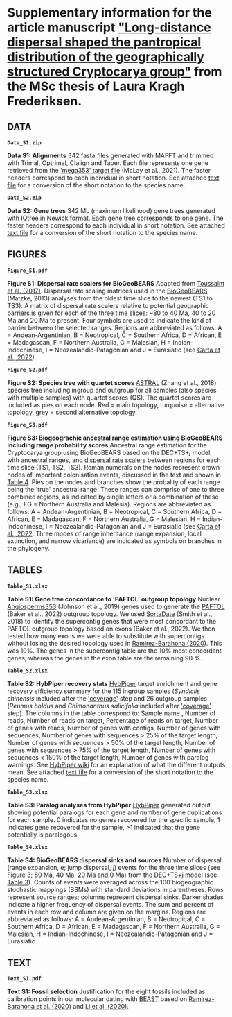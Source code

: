 # Supplementary information for the article manuscript ["Long-distance dispersal shaped the pantropical distribution of the geographically structured Cryptocarya group"]() from the MSc thesis of Laura Kragh Frederiksen.

## **DATA**

**``Data_S1.zip``**

**Data S1: Alignments**
342 fasta files generated with MAFFT and trimmed with Trimal, Optrimal, CIalign and Taper. Each file represents one gene retrieved from the ['mega353' target file](https://github.com/chrisjackson-pellicle/NewTargets) (McLay et al., 2021). The faster headers correspond to each individual in short notation. See attached [text file](Supplementary_information/key_names.xlsx) for a conversion of the short notation to the species name.

**``Data_S2.zip``**

**Data S2: Gene trees**
342 ML (maximum likelihood) gene trees generated with IQtree in Newick format. Each gene tree corresponds to one gene. The faster headers correspond to each individual in short notation. See attached [text file](Supplementary_information/key_names.xlsx) for a conversion of the short notation to the species name.

## **FIGURES**

**``Figure_S1.pdf``**

**Figure S1: Dispersal rate scalers for BioGeoBEARS** 
Adapted from [Toussaint et al. (2017)](https://onlinelibrary.wiley.com/doi/10.1111/jbi.12977). Dispersal rate scaling matrices used in the [BioGeoBEARS](https://doi.org/10.21425/F5FBG19694) (Matzke, 2013) analyses from the oldest time slice to the newest (TS1 to TS3). A matrix of dispersal rate scalers relative to potential geographic barriers is given for each of the three time slices: ~80 to 40 Ma, 40 to 20 Ma and 20 Ma to present. Four symbols are used to indicate the kind of barrier between the selected ranges. Regions are abbreviated as follows: A = Andean-Argentinian, B = Neotropical, C = Southern Africa, D = African, E = Madagascan, F = Northern Australia, G = Malesian, H = Indian-Indochinese, I = Neozealandic-Patagonian and J = Eurasiatic (see [Carta et al., 2022](https://www.ncbi.nlm.nih.gov/pmc/articles/PMC9298788/)).

**``Figure_S2.pdf``** 

**Figure S2: Species tree with quartet scores** 
[ASTRAL](https://www.ncbi.nlm.nih.gov/pmc/articles/PMC5998893/) (Zhang et al., 2018) species tree including ingroup and outgroup for all samples (also species with multiple samples) with quartet scores (QS). The quartet scores are included as pies on each node. Red = main topology, turquoise = alternative topology, grey = second alternative topology.

**``Figure_S3.pdf``**

**Figure S3: Biogeograchic ancestral range estimation using BioGeoBEARS including range probability scores**
Ancestral range estimation for the Cryptocarya group using BioGeoBEARS based on the DEC+TS+_j_ model, with ancestral ranges, and [dispersal rate scalers]() between regions for each time slice (TS1, TS2, TS3). Roman numerals on the nodes represent crown nodes of important colonisation events, discussed in the text and shown in [Table 4](). Pies on the nodes and branches show the probality of each range being the 'true' ancestral range. These ranges can comprise of one to three combined regions, as indicated by single letters or a combination of these (e.g., FG = Northern Australia and Malesia). Regions are abbreviated as follows: A = Andean-Argentinian, B = Neotropical, C = Southern Africa, D = African, E = Madagascan, F = Northern Australia, G = Malesian, H = Indian-Indochinese, I = Neozealandic-Patagonian and J = Eurasiatic (see [Carta et al., 2022](https://www.ncbi.nlm.nih.gov/pmc/articles/PMC9298788/). Three modes of range inheritance (range expansion, local extinction, and narrow vicariance) are indicated as symbols on branches in the phylogeny. 

## **TABLES**

**``Table_S1.xlsx``**

**Table S1: Gene tree concordance to 'PAFTOL' outgroup topology**
Nuclear [Angiosperms353](https://www.ncbi.nlm.nih.gov/pubmed/30535394) (Johnson et al., 2019) genes used to generate the [PAFTOL](https://www.ncbi.nlm.nih.gov/pubmed/33983440) (Baker et al., 2022) outgroup topology. We used [SortaDate](https://www.ncbi.nlm.nih.gov/pubmed/29772020) (Smith et al., 2018) to identify the supercontig genes that were most concordant to the PAFTOL outgroup topology based on exons (Baker et al., 2022). We then tested how many exons we were able to substitute with supercontigs without losing the desired topology used in [Ramirez-Barahona (2020)](https://www.nature.com/articles/s41559-020-1241-3). This was 10%. The genes in the supercontig table are the 10% most concordant genes, whereas the genes in the exon table are the remaining 90 %.

**``Table_S2.xlsx``**

**Table S2: HybPiper recovery stats**
[HybPiper](https://bioone.org/journals/applications-in-plant-sciences/volume-4/issue-7/apps.1600016/HybPiper--Extracting-Coding-Sequence-and-Introns-for-Phylogenetics-from/10.3732/apps.1600016.full) target enrichment and gene recovery efficiency summary for the 115 ingroup samples (*Syndiclis chinensis* included after the ['coverage']() step and 26 outgroup samples (*Peumus boldus* and *Chimonanthus salicifolia* included after ['coverage']() step). The columns in the table correspond to: Sample name , Number of reads,	Number of reads on target, Percentage of reads on target,	Number of genes with reads,	Number of genes with contigs,	Number of genes with sequences,	Number of genes with sequences > 25% of the target length, Number of genes with sequences > 50% of the target length, Number of genes with sequences > 75% of the target length, Number of genes with sequences < 150% of the target length, Number of genes with paralog warnings. See [HybPiper wiki](https://github.com/mossmatters/HybPiper/wiki#hybpiper-stats) for an explanation of what the different outputs mean. See attached [text file](Supplementary_information/key_names.xlsx) for a conversion of the short notation to the species name.

**``Table_S3.xlsx``**

**Table S3: Paralog analyses from HybPiper**
[HybPiper](https://bioone.org/journals/applications-in-plant-sciences/volume-4/issue-7/apps.1600016/HybPiper--Extracting-Coding-Sequence-and-Introns-for-Phylogenetics-from/10.3732/apps.1600016.full) generated output showing potential paralogs for each gene and number of gene duplications for each sample. 0 indicates no genes recovered for the specific sample, 1 indicates gene recovered for the sample, >1 indicated that the gene potentially is paralogous. 

**``Table_S4.xlsx``**

**Table S4: BioGeoBEARS dispersal sinks and sources**
Number of dispersal (range expansion, e; jump dispersal, _j_) events for the three time slices (see [Figure 3](); 80 Ma, 40 Ma, 20 Ma and 0 Ma) from the DEC+TS+j model (see [Table 3]()). Counts of events were averaged across the 100 biogeographic stochastic mappings (BSMs) with standard deviations in parentheses. Rows represent source ranges; columns represent dispersal sinks. Darker shades indicate a higher frequency of dispersal events. The sum and percent of events in each row and column are given on the margins. Regions are abbreviated as follows: A = Andean-Argentinian, B = Neotropical, C = Southern Africa, D = African, E = Madagascan, F = Northern Australia, G = Malesian, H = Indian-Indochinese, I = Neozealandic-Patagonian and J = Eurasiatic.

## **TEXT**

**``Text_S1.pdf``**

**Text S1: Fossil selection**
Justification for the eight fossils included as calibration points in our molecular dating with [BEAST](https://www.ncbi.nlm.nih.gov/pmc/articles/PMC6007674/) based on [Ramirez-Barahona et al. (2020)](https://www.nature.com/articles/s41559-020-1241-3) and [Li et al. (2020)](https://www.ncbi.nlm.nih.gov/pubmed/32619568).
